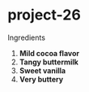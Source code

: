 # project-26



Ingredients

1. **Mild cocoa flavor**
2. **Tangy buttermilk**
3. **Sweet vanilla**
4. **Very buttery**